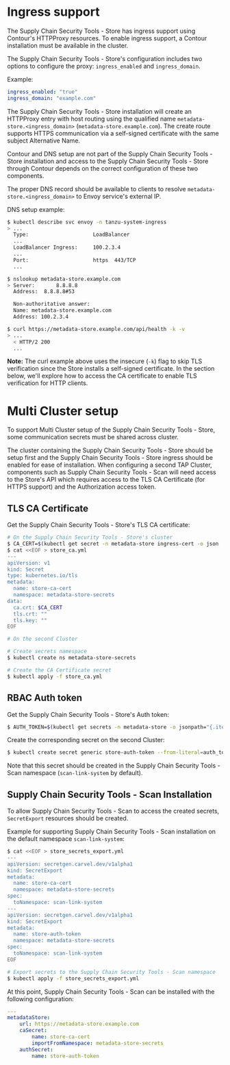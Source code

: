 Ingress support
===

The Supply Chain Security Tools - Store has ingress support using Contour's HTTPProxy resources. To enable ingress support, a Contour installation must be available in the cluster.

The Supply Chain Security Tools - Store's configuration includes two options to configure the proxy: `ingress_enabled` and `ingress_domain`. 

Example:
```yml
ingress_enabled: "true"
ingress_domain: "example.com"
```

The Supply Chain Security Tools - Store installation will create an HTTPProxy entry with host routing using the qualified name `metadata-store.<ingress_domain>` (`metadata-store.example.com`). The create route supports HTTPS communication via a self-signed certificate with the same subject Alternative Name.

Contour and DNS setup are not part of the Supply Chain Security Tools - Store installation and access to the Supply Chain Security Tools - Store through Contour depends on the correct configuration of these two components.

The proper DNS record should be available to clients to resolve `metadata-store.<ingress_domain>` to Envoy service's external IP. 

DNS setup example:
```bash
$ kubectl describe svc envoy -n tanzu-system-ingress
> ...
  Type:                     LoadBalancer
  ...
  LoadBalancer Ingress:     100.2.3.4
  ...
  Port:                     https  443/TCP
  ...

$ nslookup metadata-store.example.com
> Server:		8.8.8.8
  Address:	8.8.8.8#53

  Non-authoritative answer:
  Name:	metadata-store.example.com
  Address: 100.2.3.4

$ curl https://metadata-store.example.com/api/health -k -v
> ...
  < HTTP/2 200 
  ...
```

**Note:** The curl example above uses the insecure (`-k`) flag to skip TLS verification since the Store installs a self-signed certificate. In the section below, we'll explore how to access the CA certificate to enable TLS verification for HTTP clients.

Multi Cluster setup
===

To support Multi Cluster setup of the Supply Chain Security Tools - Store, some communication secrets must be shared across cluster. 

The cluster containing the Supply Chain Security Tools - Store should be setup first and the Supply Chain Security Tools - Store ingress should be enabled for ease of installation. When configuring a second TAP Cluster, components such as Supply Chain Security Tools - Scan will need access to the Store's API which requires access to the TLS CA Certificate (for HTTPS support) and the Authorization access token.

## TLS CA Certificate

Get the Supply Chain Security Tools - Store's TLS CA certificate:

```bash
# On the Supply Chain Security Tools - Store's cluster
$ CA_CERT=$(kubectl get secret -n metadata-store ingress-cert -o json | jq -r ".data.\"ca.crt\"")
$ cat <<EOF > store_ca.yml
---
apiVersion: v1
kind: Secret
type: kubernetes.io/tls
metadata:
  name: store-ca-cert
  namespace: metadata-store-secrets
data:
  ca.crt: $CA_CERT
  tls.crt: ""
  tls.key: ""
EOF

# On the second Cluster

# Create secrets namespace
$ kubectl create ns metadata-store-secrets

# Create the CA Certificate secret
$ kubectl apply -f store_ca.yml
```

## RBAC Auth token

Get the Supply Chain Security Tools - Store's Auth token:

```bash
$ AUTH_TOKEN=$(kubectl get secrets -n metadata-store -o jsonpath="{.items[?(@.metadata.annotations['kubernetes\.io/service-account\.name']=='metadata-store-read-write-client')].data.token}" | base64 -d)
```

Create the corresponding secret on the second Cluster:

```bash
$ kubectl create secret generic store-auth-token --from-literal=auth_token=$AUTH_TOKEN -n scan-link-system
```

Note that this secret should be created in the Supply Chain Security Tools - Scan namespace (`scan-link-system` by default).

## Supply Chain Security Tools - Scan Installation

To allow Supply Chain Security Tools - Scan to access the created secrets, `SecretExport` resources should be created.

Example for supporting Supply Chain Security Tools - Scan installation on the default namespace `scan-link-system`:

```bash
$ cat <<EOF > store_secrets_export.yml
---
apiVersion: secretgen.carvel.dev/v1alpha1
kind: SecretExport
metadata:
  name: store-ca-cert
  namespace: metadata-store-secrets
spec:
  toNamespace: scan-link-system
---
apiVersion: secretgen.carvel.dev/v1alpha1
kind: SecretExport
metadata:
  name: store-auth-token
  namespace: metadata-store-secrets
spec:
  toNamespace: scan-link-system
EOF

# Export secrets to the Supply Chain Security Tools - Scan namespace
$ kubectl apply -f store_secrets_export.yml
```

At this point, Supply Chain Security Tools - Scan can be installed with the following configuration:

```yml
---
metadataStore:
    url: https://metadata-store.example.com
    caSecret:
        name: store-ca-cert
        importFromNamespace: metadata-store-secrets
    authSecret:
        name: store-auth-token
```
